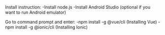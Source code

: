 Install instruction: 
-Install node.js
-Install Android Studio (optional if you want to run Android emulator)


Go to command prompt and enter:
-npm install -g @vue/cli
(Installing Vue)
-npm install -g @ionic/cli
(Installing Ionic) 

